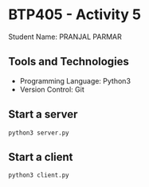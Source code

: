 # BTP405 - Activity 5
Student Name: PRANJAL PARMAR

## Tools and Technologies
- Programming Language: Python3
- Version Control: Git

## Start a server
```
python3 server.py
```

## Start a client
```
python3 client.py
```
